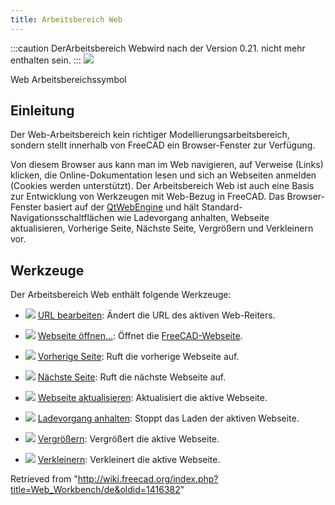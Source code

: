 ```yaml
---
title: Arbeitsbereich Web
---
```


:::caution
DerArbeitsbereich Webwird nach der Version 0.21. nicht mehr enthalten sein.
:::
![](/images/Workbench_Web.svg)

Web Arbeitsbereichssymbol

## Einleitung

Der Web-Arbeitsbereich kein richtiger Modellierungsarbeitsbereich, sondern stellt innerhalb von FreeCAD ein Browser-Fenster zur Verfügung.

Von diesem Browser aus kann man im Web navigieren, auf Verweise (Links) klicken, die Online-Dokumentation lesen und sich an Webseiten anmelden (Cookies werden unterstützt). Der Arbeitsbereich Web ist auch eine Basis zur Entwicklung von Werkzeugen mit Web-Bezug in FreeCAD. Das Browser-Fenster basiert auf der [QtWebEngine](https://wiki.qt.io/QtWebEngine) und hält Standard-Navigationsschaltflächen wie Ladevorgang anhalten, Webseite aktualisieren, Vorherige Seite, Nächste Seite, Vergrößern und Verkleinern vor.

## Werkzeuge

Der Arbeitsbereich Web enthält folgende Werkzeuge:

- ![](/images/Web_BrowserSetURL.svg) [URL bearbeiten](/Web_BrowserSetURL/de "Web BrowserSetURL/de"): Ändert die URL des aktiven Web-Reiters.

- ![](/images/Web_OpenWebsite.svg) [Webseite öffnen...](/Web_OpenWebsite/de "Web OpenWebsite/de"): Öffnet die [FreeCAD-Webseite](https://freecadweb.org).

- ![](/images/Web_BrowserBack.svg) [Vorherige Seite](/Web_BrowserBack/de "Web BrowserBack/de"): Ruft die vorherige Webseite auf.

- ![](/images/Web_BrowserNext.svg) [Nächste Seite](/Web_BrowserNext/de "Web BrowserNext/de"): Ruft die nächste Webseite auf.

- ![](/images/Web_BrowserRefresh.svg) [Webseite aktualisieren](/Web_BrowserRefresh/de "Web BrowserRefresh/de"): Aktualisiert die aktive Webseite.

- ![](/images/Web_BrowserStop.svg) [Ladevorgang anhalten](/Web_BrowserStop/de "Web BrowserStop/de"): Stoppt das Laden der aktiven Webseite.

- ![](/images/Web_BrowserZoomIn.svg) [Vergrößern](/Web_BrowserZoomIn/de "Web BrowserZoomIn/de"): Vergrößert die aktive Webseite.

- ![](/images/Web_BrowserZoomOut.svg) [Verkleinern](/Web_BrowserZoomOut/de "Web BrowserZoomOut/de"): Verkleinert die aktive Webseite.

Retrieved from "<http://wiki.freecad.org/index.php?title=Web_Workbench/de&oldid=1416382>"
